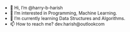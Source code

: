 - 👋 Hi, I’m @harry-b-harish
- 👀 I’m interested in Programming, Machine Learning.
- 🌱 I’m currently learning Data Structures and Algorithms.
- 📫 How to reach me? dev.harish@outlookcom

<!---
harry-b-harish/harry-b-harish is a ✨ special ✨ repository because its `README.md` (this file) appears on your GitHub profile.
You can click the Preview link to take a look at your changes.
--->
